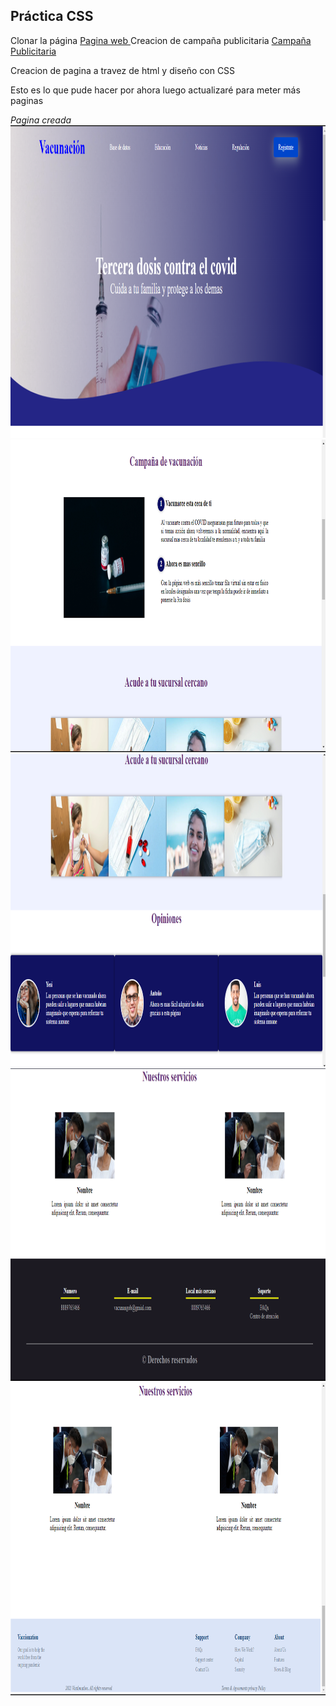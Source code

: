 ## Práctica CSS

Clonar la página
<a href="https://juank0w0.github.io/Proyectos-Juan-Fronted-LaunchX/">Pagina web <a>
Creacion de campaña publicitaria
<a href="./Planes%20marketing.pdf">Campaña Publicitaria <a>

Creacion de pagina a travez de html
y diseño con CSS<br>

Esto es lo que pude hacer por ahora luego actualizaré para meter más paginas



*Pagina creada* <br>
<img src="./Images/img00.png" alt="diseño de pagina" height="500px"><br>
<img src="./Images/screnvacuna02.png" alt="diseño de pagina" height="500px"><br>
<img src="./Images/screnvacuna03.png" alt="diseño de pagina" height="500px"><br>
<img src="./Images/screnvacuna04.png" alt="diseño de pagina" height="500px"><br>
<img src="./Images/imgend.png" alt="diseño de pagina" height="500px"><br>

